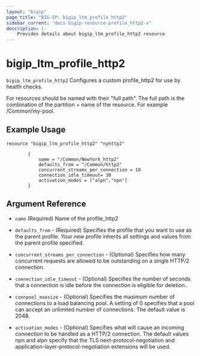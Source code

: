 ```yaml
---
layout: "bigip"
page_title: "BIG-IP: bigip_ltm_profile_http2"
sidebar_current: "docs-bigip-resource-profile_http2-x"
description: |-
    Provides details about bigip_ltm_profile_http2 resource
---
```


# bigip\_ltm\_profile_http2

`bigip_ltm_profile_http2` Configures a custom profile_http2 for use by health checks.

For resources should be named with their "full path". The full path is the combination of the partition + name of the resource. For example /Common/my-pool.

## Example Usage


```hcl
resource "bigip_ltm_profile_http2" "nyhttp2"

        {
            name = "/Common/NewYork_http2"
            defaults_from = "/Common/http2"
            concurrent_streams_per_connection = 10
            connection_idle_timeout= 30
            activation_modes = ["alpn","npn"]
        }

```      

## Argument Reference

* `name` (Required) Name of the profile_http2

* `defaults_from` - (Required) Specifies the profile that you want to use as the parent profile. Your new profile inherits all settings and values from the parent profile specified.

* `concurrent_streams_per_connection` - (Optional) Specifies how many concurrent requests are allowed to be outstanding on a single HTTP/2 connection.

* `connection_idle_timeout` - (Optional) Specifies the number of seconds that a connection is idle before the connection is eligible for deletion..

* `connpool_maxsize` - (Optional) Specifies the maximum number of connections to a load balancing pool. A setting of 0 specifies that a pool can accept an unlimited number of connections. The default value is 2048.

* `activation_modes` - (Optional) Specifies what will cause an incoming connection to be handled as a HTTP/2 connection. The default values npn and alpn specify that the TLS next-protocol-negotiation and application-layer-protocol-negotiation extensions will be used.
